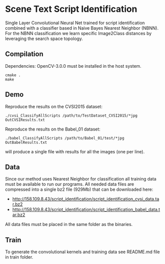 
# Scene Text Script Identification

Single Layer Convolutional Neural Net trained for script identification combined with a classifier based in Naive Bayes Nearest Neighbor (NBNN). For the NBNN classification we learn specific Image2Class distances by leveraging the search space topology.

## Compilation

Dependencies: OpenCV-3.0.0 must be installed in the host system. 

```
cmake .
make
```

## Demo

Reproduce the results on the CVSI2015 dataset:

```
./cvsi_ClassifyAllScripts /path/to/TestDataset_CVSI2015/*jpg OutCVSIResults.txt
```

Reproduce the results on the Babel_01 dataset:

```
./babel_ClassifyAllScripts /path/to/Babel_01/test/*jpg OutBabelResults.txt
```

will produce a single file with results for all the images (one per line).


## Data

Since our method uses Nearest Neighbor for classification all training data must be available to run our programs. All needed data files are compressed into a single bz2 file (929Mb) that can be downloaded here:

 - http://158.109.8.43/script_identification/script_identification_cvsi_data.tar.bz2
 - http://158.109.8.43/script_identification/script_identification_babel_data.tar.bz2

All data files must be placed in the same folder as the binaries.

## Train

To generate the convolutional kernels and training data see README.md file in train folder.

